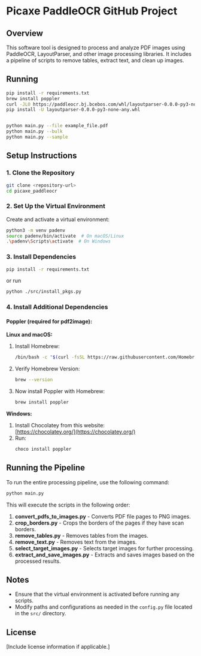 # Picaxe PaddleOCR GitHub Project

## Overview

This software tool is designed to process and analyze PDF images using PaddleOCR, LayoutParser, and other image processing libraries. It includes a pipeline of scripts to remove tables, extract text, and clean up images.

## Running

```bash
pip install -r requirements.txt
brew install poppler
curl -JLO https://paddleocr.bj.bcebos.com/whl/layoutparser-0.0.0-py3-none-any.whl
pip install -U layoutparser-0.0.0-py3-none-any.whl


python main.py --file example_file.pdf
python main.py --bulk
python main.py --sample
```

## Setup Instructions

### 1. Clone the Repository

```bash
git clone <repository-url>
cd picaxe_paddleocr
```

### 2. Set Up the Virtual Environment

Create and activate a virtual environment:

```bash
python3 -m venv padenv
source padenv/bin/activate  # On macOS/Linux
.\padenv\Scripts\activate  # On Windows
```

### 3. Install Dependencies

```bash
pip install -r requirements.txt
```

or run 

```bash
python ./src/install_pkgs.py
```

### 4. Install Additional Dependencies

#### Poppler (required for pdf2image):

**Linux and macOS:**

1. Install Homebrew:
    ```bash
    /bin/bash -c "$(curl -fsSL https://raw.githubusercontent.com/Homebrew/install/HEAD/install.sh)"
    ```
2. Verify Homebrew Version:
    ```bash
    brew --version
    ```
3. Now install Poppler with Homebrew:
    ```bash
    brew install poppler
    ```

**Windows:**

1. Install Chocolatey from this website:  
   [https://chocolatey.org/](https://chocolatey.org/)
2. Run:
    ```bash
    choco install poppler
    ```

## Running the Pipeline

To run the entire processing pipeline, use the following command:

```bash
python main.py
```

This will execute the scripts in the following order:

1. **convert_pdfs_to_images.py** - Converts PDF file pages to PNG images.
2. **crop_borders.py** - Crops the borders of the pages if they have scan borders.
3. **remove_tables.py** - Removes tables from the images.
4. **remove_text.py** - Removes text from the images.
5. **select_target_images.py** - Selects target images for further processing.
6. **extract_and_save_images.py** - Extracts and saves images based on the processed results.

## Notes

- Ensure that the virtual environment is activated before running any scripts.
- Modify paths and configurations as needed in the `config.py` file located in the `src/` directory.

## License

[Include license information if applicable.]

